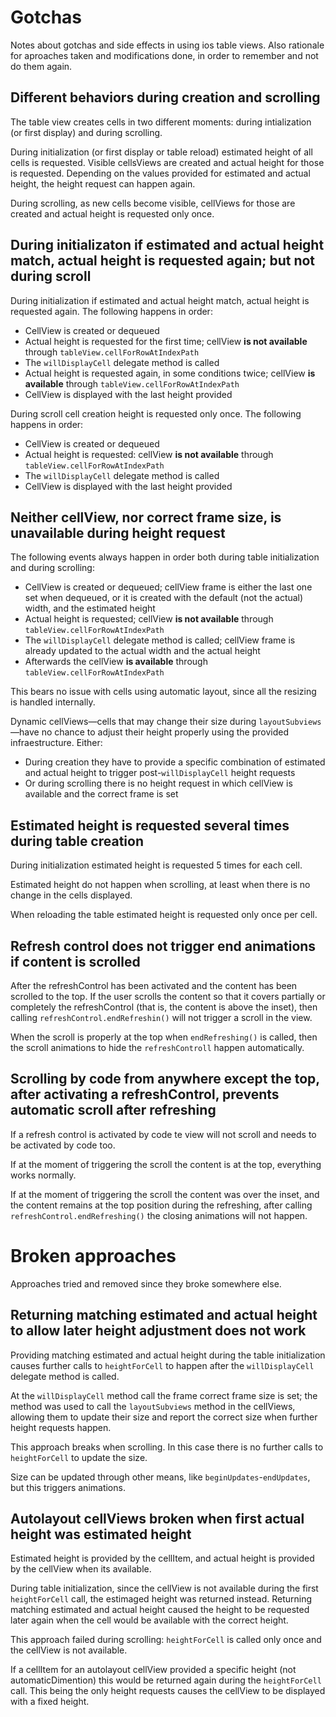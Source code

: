 Gotchas
=======
Notes about gotchas and side effects in using ios table views.
Also rationale for aproaches taken and modifications done, in order to remember and not do them again.



Different behaviors during creation and scrolling
-------------------------------------------------
The table view creates cells in two different moments: during intialization (or first display) and during scrolling.

During initialization (or first display or table reload) estimated height of all cells is requested. Visible cellsViews are created and actual height for those is requested. Depending on the values provided for estimated and actual height, the height request can happen again.

During scrolling, as new cells become visible, cellViews for those are created and actual height is requested only once.



During initializaton if estimated and actual height match, actual height is requested again; but not during scroll
---------------------------------------------------------------------------
During initialization if estimated and actual height match, actual height is requested again. The following happens in order:

- CellView is created or dequeued
- Actual height is requested for the first time; cellView **is not available** through `tableView.cellForRowAtIndexPath`
- The `willDisplayCell` delegate method is called
- Actual height is requested again, in some conditions twice; cellView **is available** through `tableView.cellForRowAtIndexPath`
- CellView is displayed with the last height provided

During scroll cell creation height is requested only once. The following happens in order:
- CellView is created or dequeued
- Actual height is requested: cellView **is not available** through `tableView.cellForRowAtIndexPath`
- The `willDisplayCell` delegate method is called
- CellView is displayed with the last height provided



Neither cellView, nor correct frame size, is unavailable during height request
---------------------------------------------------------------------------
The following events always happen in order both during table initialization and during scrolling:
- CellView is created or dequeued; cellView frame is either the last one set when dequeued, or it is created with the default (not the actual) width, and the estimated height
- Actual height is requested; cellView **is not available** through `tableView.cellForRowAtIndexPath`
- The `willDisplayCell` delegate method is called; cellView frame is already updated to the actual width and the actual height
- Afterwards the cellView **is available** through `tableView.cellForRowAtIndexPath`

This bears no issue with cells using automatic layout, since all the resizing is handled internally.

Dynamic cellViews—cells that may change their size during `layoutSubviews`—have no chance to adjust their height properly using the provided infraestructure. Either:
- During creation they have to provide a specific combination of estimated and actual height to trigger post-`willDisplayCell` height requests
- Or during scrolling there is no height request in which cellView is available and the correct frame is set



Estimated height is requested several times during table creation
-----------------------------------------------------------------
During initialization estimated height is requested 5 times for each cell.

Estimated height do not happen when scrolling, at least when there is no change in the cells displayed.

When reloading the table estimated height is requested only once per cell.



Refresh control does not trigger end animations if content is scrolled
----------------------------------------------------------------------
After the refreshControl has been activated and the content has been scrolled to the top. If the user scrolls the content so that it covers partially or completely the refreshControl (that is, the content is above the inset), then calling `refreshControl.endRefreshin()` will not trigger a scroll in the view.

When the scroll is properly at the top when `endRefreshing()` is called, then the scroll animations to hide the `refreshControll` happen automatically.



Scrolling by code from anywhere except the top, after activating a refreshControl, prevents automatic scroll after refreshing
---------------------------------------------------------------------------
If a refresh control is activated by code te view will not scroll and needs to be activated by code too.

If at the moment of triggering the scroll the content is at the top, everything works normally.

If at the moment of triggering the scroll the content was over the inset, and the content remains at the top position during the refreshing, after calling `refreshControl.endRefreshing()` the closing animations will not happen.



Broken approaches
=================
Approaches tried and removed since they broke somewhere else.



Returning matching estimated and actual height to allow later height adjustment does not work
---------------------------------------------------------------------------
Providing matching estimated and actual height during the table initialization causes further calls to `heightForCell` to happen after the `willDisplayCell` delegate method is called.

At the `willDisplayCell` method call the frame correct frame size is set; the method was used to call the `layoutSubviews` method in the cellViews, allowing them to update their size and report the correct size when further height requests happen.

This approach breaks when scrolling. In this case there is no further calls to `heightForCell` to update the size.

Size can be updated through other means, like `beginUpdates`-`endUpdates`, but this triggers animations.



Autolayout cellViews broken when first actual height was estimated height
-------------------------------------------------------------------------
Estimated height is provided by the cellItem, and actual height is provided by the cellView when its available.

During table initialization, since the cellView is not available during the first `heightForCell` call, the estimaged height was returned instead. Returning matching estimated and actual height caused the height to be requested later again when the cell would be available with the correct height.

This approach failed during scrolling: `heightForCell` is called only once and the cellView is not available.

If a cellItem for an autolayout cellView provided a specific height (not automaticDimention) this would be returned again during the `heightForCell` call. This being the only height requests causes the cellView to be displayed with a fixed height.


